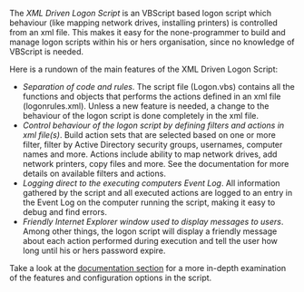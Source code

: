 The *XML Driven Logon Script* is an VBScript based logon script which behaviour (like mapping network drives, installing printers) is controlled from an xml file. This makes it easy for the none-programmer to build and manage logon scripts within his or hers organisation, since no knowledge of VBScript is needed.

Here is a rundown of the main features of the XML Driven Logon Script:

- *Separation of code and rules*. The script file (Logon.vbs) contains all the functions and objects that performs the actions defined in an xml file (logonrules.xml). Unless a new feature is needed, a change to the behaviour of the logon script is done completely in the xml file.
- *Control behaviour of the logon script by defining filters and actions in xml file(s)*. Build action sets that are selected based on one or more filter, filter by Active Directory security groups, usernames, computer names and more. Actions include ability to map network drives, add network printers, copy files and more. See the documentation for more details on available filters and actions.
- *Logging direct to the executing computers Event Log*. All information gathered by the script and all executed actions are logged to an entry in the Event Log on the computer running the script, making it easy to debug and find errors.
- *Friendly Internet Explorer window used to display messages to users*. Among other things, the logon script will display a friendly message about each action performed during execution and tell the user how long until his or hers password expire.

Take a look at the [documentation section](https://github.com/egil/XML-Driven-Logon-Script/wiki) for a more in-depth examination of the features and configuration options in the script.